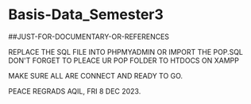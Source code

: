 # Basis-Data_Semester3

##JUST-FOR-DOCUMENTARY-OR-REFERENCES

REPLACE THE SQL FILE INTO PHPMYADMIN OR IMPORT THE POP.SQL
DON'T FORGET TO PLEACE UR POP FOLDER TO HTDOCS ON XAMPP

MAKE SURE ALL ARE CONNECT AND READY TO GO.

PEACE REGRADS AQIL, FRI 8 DEC 2023.
